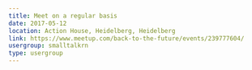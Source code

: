 ```yaml
---
title: Meet on a regular basis
date: 2017-05-12
location: Action House, Heidelberg, Heidelberg
link: https://www.meetup.com/back-to-the-future/events/239777604/
usergroup: smalltalkrn
type: usergroup
---
```

